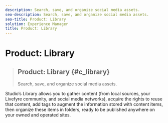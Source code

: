 ```yaml
---
description: Search, save, and organize social media assets.
seo-description: Search, save, and organize social media assets.
seo-title: Product: Library
solution: Experience Manager
title: Product: Library
---
```


# Product: Library


>## Product: Library {#c_library}
>Search, save, and organize social media assets.

<!-- c_library.dita -->
Studio’s Library allows you to gather content (from local sources, your Livefyre community, and social media networks), acquire the rights to reuse that content, add tags to augment the information stored with content items, then organize these items in folders, ready to be published anywhere on your owned and operated sites.

